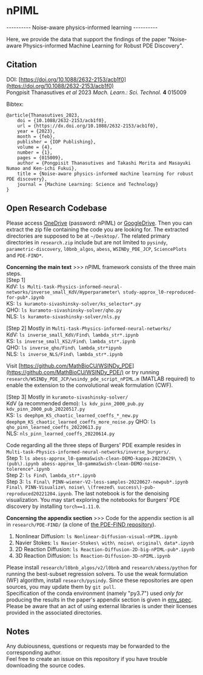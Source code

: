 # nPIML
---------- Noise-aware physics-informed learning ----------

Here, we provide the data that support the findings of the paper "Noise-aware Physics-informed Machine Learning for Robust PDE Discovery".

## Citation
DOI: [https://doi.org/10.1088/2632-2153/acb1f0](https://doi.org/10.1088/2632-2153/acb1f0)  
Pongpisit Thanasutives *et al* 2023 *Mach. Learn.: Sci. Technol.* **4** 015009

Bibtex:  

```
@article{Thanasutives_2023,
	doi = {10.1088/2632-2153/acb1f0},
	url = {https://dx.doi.org/10.1088/2632-2153/acb1f0},
	year = {2023},
	month = {feb},
	publisher = {IOP Publishing},
	volume = {4},
	number = {1},
	pages = {015009},
	author = {Pongpisit Thanasutives and Takashi Morita and Masayuki Numao and Ken-ichi Fukui},
	title = {Noise-aware physics-informed machine learning for robust PDE discovery},
	journal = {Machine Learning: Science and Technology}
}
```

## Open Research Codebase
Please access [OneDrive](https://chula-my.sharepoint.com/:f:/g/personal/pongpisit_t_alumni_chula_ac_th/EqLojgZtNzNJoGZIcJLqTjkBv4VYXoUueFYy8KzGkwzlpA?e=IXAmKX) (password: nPIML) or [GoogleDrive](https://drive.google.com/drive/folders/1hlsO6BuGa4lL1lruBDT-Z6jXWxuFLCZG?usp=share_link). Then you can extract the zip file containing the code you are looking for. The extracted directories are supposed to be at `~/Desktop/`. The related primary directories in `research.zip` include but are not limited to `pysindy`, `parametric-discovery`, `l0bnb_algos`, `abess`, `WSINDy_PDE_JCP`, `SciencePlots` and `PDE-FIND*`.

**Concerning the main text** >>> nPIML framework consists of the three main steps.  
[Step 1]  
KdV: `ls Multi-task-Physics-informed-neural-networks/inverse_small_KdV/Hyperparameter\ study-approx_l0-reproduced-for-pub*.ipynb`  
KS: `ls kuramoto-sivashinsky-solver/ks_selector*.py`  
QHO: `ls kuramoto-sivashinsky-solver/qho.py`  
NLS: `ls kuramoto-sivashinsky-solver/nls.py`

[Step 2] Mostly in `Multi-task-Physics-informed-neural-networks/`  
KdV: `ls inverse_small_KdV/Find\ lambda_str*.ipynb`  
KS: `ls inverse_small_KS2/Find\ lambda_str*.ipynb`  
QHO: `ls inverse_qho/Find\ lambda_str*ipynb`  
NLS: `ls inverse_NLS/Find\ lambda_str*.ipynb`

Visit [https://github.com/MathBioCU/WSINDy_PDE](https://github.com/MathBioCU/WSINDy_PDE/) or try running `research/WSINDy_PDE_JCP/wsindy_pde_script_nPIML.m` (MATLAB required) to enable the extension to the convolutional weak formulation (CWF).

[Step 3] Mostly in `kuramoto-sivashinsky-solver/`  
KdV (a recommended demo): `ls kdv_pinn_2000_pub.py kdv_pinn_2000_pub_20220517.py`  
KS: `ls deephpm_KS_chaotic_learned_coeffs_*_new.py deephpm_KS_chaotic_learned_coeffs_more_noise.py` 
QHO: `ls qho_pinn_learned_coeffs_20220613.py`  
NLS: `nls_pinn_learned_coeffs_20220614.py`

Code regarding all the three steps of Burgers' PDE example resides in `Multi-task-Physics-informed-neural-networks/inverse_burgers/`.  
Step 1: `ls abess-approx_l0-gammaSwish-clean-DEMO-kappa-20220429\ \(pub\).ipynb abess-approx_l0-gammaSwish-clean-DEMO-noise-tolerence*.ipynb`  
Step 2: `ls Find\ lambda_str*.ipynb`  
Step 3: `ls Final\ PINN-wiener-V2-less-samples-20220627-newpub*.ipynb Final\ PINN-Visualize\ noise\ \(freezed\ success\)-pub-reproduced20221204.ipynb`. The last notebook is for the denoising visualization. You may start exploring the notebooks for Burgers' PDE discovery by installing `torch==1.11.0`.

**Concerning the appendix section** >>> Code for the appendix section is all in `research/PDE-FIND/` (a clone of [the PDE-FIND repository](https://github.com/snagcliffs/PDE-FIND)).  

1. Nonlinear Diffusion: `ls Nonlinear-Diffusion-visual-nPIML.ipynb`
2. Navier Stokes: `ls Navier-Stokes\ with\ noise\ original\ data*.ipynb`
3. 2D Reaction Diffusion: `ls Reaction-Diffusion-2D-big-nPIML-pub*.ipynb`
4. 3D Reaction Diffusion: `ls Reaction-Diffusion-3D-nPIML.ipynb`

Please install `research/l0bnb_algos/v2/l0bnb` and `research/abess/python` for running the best-subset regression solvers. To use the weak formulation (WF) algorithm, install `research/pysindy`. Since these repositories are open sources, you may update them by `git pull`.  
Specification of the conda environment (namely "py3.7") used *only for* producing the results in the paper's appendix section is given in [env_spec](data/appendix/env_spec/).  
Please be aware that an act of using external libraries is under their licenses provided in the associated directories.

## Notes
Any dubiousness, questions or requests may be forwarded to the corresponding author.  
Feel free to create an issue on this repository if you have trouble downloading the source codes.
